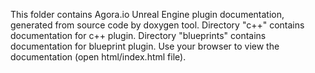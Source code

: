 This folder contains Agora.io Unreal Engine plugin documentation, generated from source code by doxygen tool. 
Directory "c++" contains documentation for c++ plugin.
Directory "blueprints" contains documentation for blueprint plugin.
Use your browser to view the documentation (open html/index.html file).
